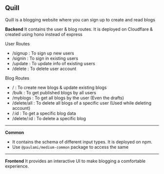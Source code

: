 ## Quill

Quill is a blogging website where you can sign up to create and read blogs


**Backend**
It contains the user & blog routes. It is deployed on Cloudflare & created using hono instead of express

User Routes

 - /signup : To sign up new users
 - /signin  : To sign in existing users
 - /update : To update info of existing users
 - /delete   : To delete user account

Blog Routes

- / : To create new blogs & update existing blogs
- /bulk : To get published blogs by all users
- /myblogs : To get all blogs by the user (Even the drafts)
- /delete/all : To delete all blogs of a specific user (Used while deleting account)
- /:id : To get a specific blog data
- /delete/:id : To delete a specific blog

*******

**Common**
- It contains the schema of different input types. It is deployed on npm. 
- Use `@paulami/medium-common` package to access the same

*******

**Frontend**
It provides an interactive UI to make blogging a comfortable experience.